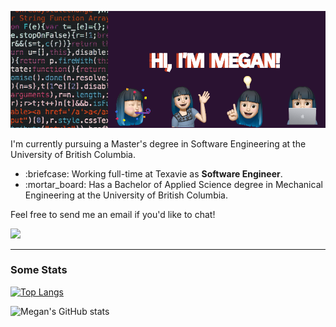 <p align="center">
<img src="./images/cover.png" alt="cover-img">
<br>
<p>I'm currently pursuing a Master's degree in Software Engineering at the University of British Columbia.</p>
<ul>
  <li>:briefcase: Working full-time at Texavie as <strong>Software Engineer</strong>.</li>
  <li>:mortar_board: Has a Bachelor of Applied Science degree in Mechanical Engineering at the University of British Columbia.</li>
</ul>
<p>Feel free to send me an email if you'd like to chat!<p>
<a href="mailto:menghanma@gmail.com"><img src="https://img.shields.io/badge/Gmail-D14836?style=for-the-badge&logo=gmail&logoColor=white"></a>

***
### Some Stats
[![Top Langs](https://github-readme-stats.vercel.app/api/top-langs/?username=meganm38&layout=compact&hide=makefile,C)](https://github.com/anuraghazra/github-readme-stats)

![Megan's GitHub stats](https://github-readme-stats.vercel.app/api?username=meganm38&count_private=true) 

</p>

  <!--
- 🔭 I’m currently working on ...
- 🌱 I’m currently learning ...
- 👯 I’m looking to collaborate on ...
- 🤔 I’m looking for help with ...
- 💬 Ask me about ...
- 📫 How to reach me: ...
- 😄 Pronouns: ...
- ⚡ Fun fact: ...
-->
